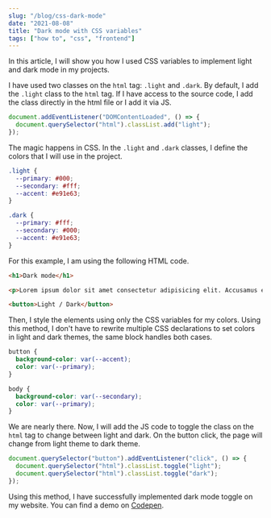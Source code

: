 ```yaml
---
slug: "/blog/css-dark-mode"
date: "2021-08-08"
title: "Dark mode with CSS variables"
tags: ["how to", "css", "frontend"]
---
```

In this article, I will show you how I used CSS variables to implement light and dark mode in my projects.

I have used two classes on the `html` tag: `.light` and `.dark`. By default, I add the `.light` class to the `html` tag. If I have access to the source code, I add the class directly in the html file or I add it via JS.

```javascript
document.addEventListener("DOMContentLoaded", () => {
  document.querySelector("html").classList.add("light");
});
```

The magic happens in CSS. In the `.light` and `.dark` classes, I define the colors that I will use in the project.

```css
.light {
  --primary: #000;
  --secondary: #fff;
  --accent: #e91e63;
}

.dark {
  --primary: #fff;
  --secondary: #000;
  --accent: #e91e63;
}
```

For this example, I am using the following HTML code.

```html
<h1>Dark mode</h1>

<p>Lorem ipsum dolor sit amet consectetur adipisicing elit. Accusamus eveniet laboriosam labore quae modi minus sapiente excepturi architecto asperiores quidem, totam a ex ullam quam molestiae tempora reprehenderit delectus iusto!</p>

<button>Light / Dark</button>
```

Then, I style the elements using only the CSS variables for my colors. Using this method, I don't have to rewrite multiple CSS declarations to set colors in light and dark themes, the same block handles both cases.

```css
button {
  background-color: var(--accent);
  color: var(--primary);
}

body {
  background-color: var(--secondary);
  color: var(--primary);
}
```

We are nearly there. Now, I will add the JS code to toggle the class on the `html` tag to change between light and dark. On the button click, the page will change from light theme to dark theme.

```javascript
document.querySelector("button").addEventListener("click", () => {
  document.querySelector("html").classList.toggle("light");
  document.querySelector("html").classList.toggle("dark");
});
```

Using this method, I have successfully implemented dark mode toggle on my website. You can find a demo on [Codepen](https://codepen.io/ashvinmotye/full/mdmQBYG).